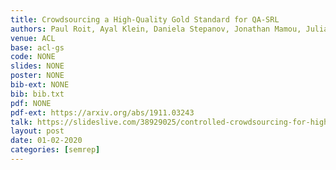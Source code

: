 ```yaml
---
title: Crowdsourcing a High-Quality Gold Standard for QA-SRL
authors: Paul Roit, Ayal Klein, Daniela Stepanov, Jonathan Mamou, Julian Michael, <b>Gabriel Stanovsky</b>, Luke Zettlemoyer, Ido Dagan
venue: ACL
base: acl-gs
code: NONE
slides: NONE
poster: NONE
bib-ext: NONE
bib: bib.txt
pdf: NONE
pdf-ext: https://arxiv.org/abs/1911.03243
talk: https://slideslive.com/38929025/controlled-crowdsourcing-for-highquality-qasrl-annotation
layout: post
date: 01-02-2020
categories: [semrep]
---
```

